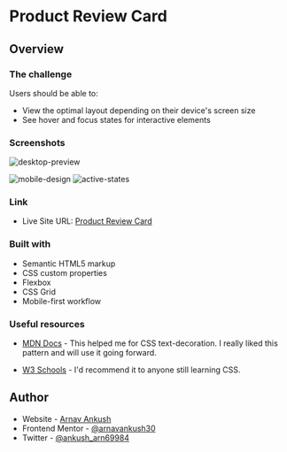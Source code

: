 
# Product Review Card

## Overview

### The challenge

Users should be able to:

- View the optimal layout depending on their device's screen size
- See hover and focus states for interactive elements

### Screenshots
![desktop-preview](https://github.com/arnavankush30/product-review-card/assets/132573434/86acf295-d719-40d5-85c1-b4d5ad675bd5)

![mobile-design](https://github.com/arnavankush30/product-review-card/assets/132573434/7d96206d-5a21-437c-a8b0-3748bfbb3094)
![active-states](https://github.com/arnavankush30/product-review-card/assets/132573434/3f4e3c0a-8451-4ba0-93fe-0b303d1fa51a)

### Link



- Live Site URL: [Product Review Card](https://arnavankush30.github.io/product-review-card/)



### Built with

- Semantic HTML5 markup
- CSS custom properties
- Flexbox
- CSS Grid
- Mobile-first workflow

### Useful resources
- [MDN Docs](https://developer.mozilla.org/en-US/) - This helped me for CSS text-decoration. I really liked this pattern and will use it going forward.

- [W3 Schools](https://www.w3schools.com/) -  I'd recommend it to anyone still learning CSS.

## Author

- Website - [Arnav Ankush](https://arnavankush30.github.io/My-Personal-Website/)
- Frontend Mentor - [@arnavankush30](https://www.frontendmentor.io/profile/arnavankush30)
- Twitter - [@ankush_arn69984](https://x.com/ankush_arn69984)

